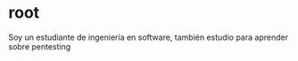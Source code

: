 # root
Soy un estudiante de ingeniería en software, también estudio para aprender sobre pentesting 
